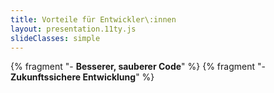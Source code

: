 ```yaml
---
title: Vorteile für Entwickler\:innen
layout: presentation.11ty.js
slideClasses: simple
---
```



{% fragment "- **Besserer, sauberer Code**" %}
{% fragment "- **Zukunftssichere Entwicklung**" %}

